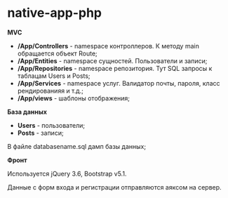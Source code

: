 # native-app-php

**MVC**
* **/App/Controllers** - namespace контроллеров. К методу main обращается объект Route;
* **/App/Entities** - namespace сущностей. Пользователи и записи;
* **/App/Repositories** - namespace репозитория. Тут SQL запросы к таблацам Users и Posts;
* **/App/Services** - namespace услуг. Валидатор почты, пароля, класс рендированияя и т.д.;
* **/App/views** - шаблоны отображения;


**База данных**
* **Users** - пользователи;
* **Posts** - записи;

В файле databasename.sql дамп базы данных;


**Фронт**

Используется jQuery 3.6, Bootstrap v5.1.

Данные с форм входа и регистрации отправляются аяксом на сервер.
